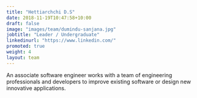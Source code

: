 ```yaml
---
title: "Hettiarchchi D.S"
date: 2018-11-19T10:47:58+10:00
draft: false
image: "images/team/dumindu-sanjana.jpg"
jobtitle: "Leader / Undergraduate"
linkedinurl: "https://www.linkedin.com/"
promoted: true
weight: 4
layout: team
---
```


An associate software engineer works with a team of engineering professionals and developers to improve existing software or design new innovative applications.
